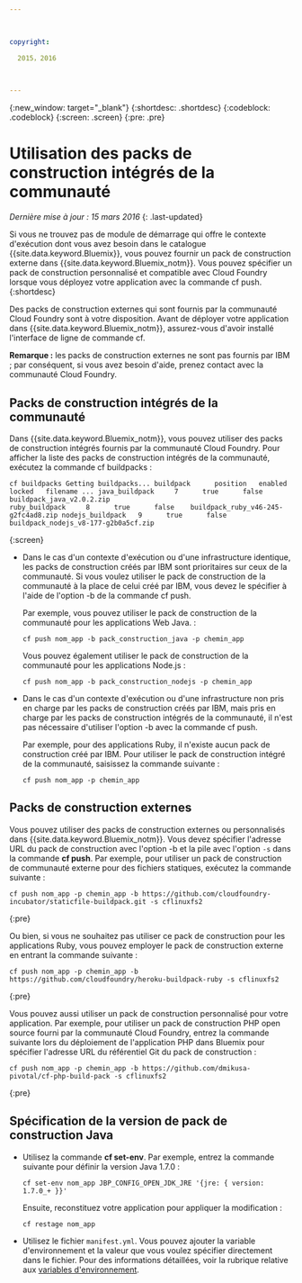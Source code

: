 ```yaml
---

 

copyright:

  2015，2016

 

---
```


{:new_window: target="_blank"}
{:shortdesc: .shortdesc}
{:codeblock: .codeblock}
{:screen: .screen}
{:pre: .pre}

# Utilisation des packs de construction intégrés de la communauté
*Dernière mise à jour : 15 mars 2016*
{: .last-updated}

Si vous ne trouvez pas de module de démarrage qui offre le contexte d'exécution dont vous avez besoin dans le catalogue {{site.data.keyword.Bluemix}}, vous pouvez fournir un
pack de construction externe dans {{site.data.keyword.Bluemix_notm}}. Vous pouvez spécifier un pack de construction personnalisé et compatible avec Cloud Foundry lorsque vous déployez votre application avec la commande cf
push.
{:shortdesc}

Des packs de construction externes qui sont fournis par la communauté Cloud Foundry sont à votre disposition. Avant de déployer votre application dans {{site.data.keyword.Bluemix_notm}}, assurez-vous d'avoir installé
l'interface de ligne de commande cf.

**Remarque :** les packs de construction externes ne sont pas fournis par IBM ; par conséquent, si vous avez besoin d'aide, prenez
contact avec la
communauté Cloud Foundry.

## Packs de construction intégrés de la communauté

Dans {{site.data.keyword.Bluemix_notm}}, vous pouvez utiliser des packs de construction
intégrés fournis par la communauté Cloud Foundry. Pour afficher la liste des packs de construction intégrés de la communauté, exécutez la commande cf
buildpacks :

```
cf buildpacks Getting buildpacks... buildpack      position   enabled   locked   filename ... java_buildpack     7      true      false    buildpack_java_v2.0.2.zip
ruby_buildpack     8      true      false    buildpack_ruby_v46-245-g2fc4ad8.zip nodejs_buildpack   9      true      false    buildpack_nodejs_v8-177-g2b0a5cf.zip
```
{:screen}

<ul>

<li>
Dans le cas d'un contexte d'exécution ou d'une infrastructure identique, les packs de construction créés par IBM sont prioritaires sur ceux de la
communauté. Si vous voulez utiliser le pack de construction de la communauté à la place de celui créé par IBM, vous devez le spécifier à l'aide de l'option
-b de la commande cf push.
<p>Par exemple, vous pouvez utiliser le pack de construction de la communauté pour les applications Web Java. :</p>
<pre class="pre"><code>cf push nom_app -b pack_construction_java -p chemin_app</code></pre>
<p>Vous pouvez également utiliser le pack de construction de la communauté pour les applications Node.js :</p>
<pre class="pre"><code>cf push nom_app -b pack_construction_nodejs -p chemin_app</code></pre>
</li>

<li>
<p>Dans le cas d'un contexte d'exécution ou d'une infrastructure non pris en charge par les packs de construction créés par IBM, mais pris en charge par
les packs de construction intégrés de la communauté, il n'est pas nécessaire d'utiliser l'option -b avec la commande cf push.</p><p>Par exemple, pour des
applications Ruby, il n'existe aucun pack de construction créé par IBM. Pour utiliser le pack de construction intégré de la communauté, saisissez la commande suivante :</p>
<pre class="pre"><code>cf push nom_app -p chemin_app</code></pre>
</li>
</ul>

## Packs de construction externes

Vous pouvez utiliser des packs de construction externes ou personnalisés dans {{site.data.keyword.Bluemix_notm}}. Vous devez spécifier
l'adresse URL du pack de construction avec l'option -b et la pile avec l'option ```-s``` dans la commande **cf push**. Par exemple, pour utiliser un pack de construction de communauté externe pour des fichiers statiques, exécutez la commande suivante :

```
cf push nom_app -p chemin_app -b https://github.com/cloudfoundry-incubator/staticfile-buildpack.git -s cflinuxfs2
```
{:pre}

Ou bien, si vous ne souhaitez pas
utiliser ce pack de construction pour les applications Ruby, vous pouvez employer le pack de construction externe en entrant la commande suivante :

```
cf push nom_app -p chemin_app -b https://github.com/cloudfoundry/heroku-buildpack-ruby -s cflinuxfs2
```
{:pre}

Vous pouvez aussi utiliser un pack de
construction personnalisé pour votre application. Par exemple, pour utiliser un pack de construction PHP open source fourni par la communauté Cloud
Foundry, entrez la commande suivante lors du déploiement de l'application PHP dans Bluemix pour spécifier l'adresse URL du référentiel Git du pack de
construction :

```
cf push nom_app -p chemin_app -b https://github.com/dmikusa-pivotal/cf-php-build-pack -s cflinuxfs2
```
{:pre}

## Spécification de la version de pack de construction Java

<ul>
<li>
Utilisez la commande <strong>cf set-env</strong>. Par exemple, entrez la commande suivante pour définir la version Java 1.7.0 :
<pre class="pre"><code>cf set-env nom_app JBP_CONFIG_OPEN_JDK_JRE &#39;{jre: { version: 1.7.0_+ }}&#39;</code></pre>
<p>Ensuite, reconstituez votre application pour appliquer
la modification :</p>
<pre class="pre"><code>cf restage nom_app</code></pre>
</li>
<li>
Utilisez le fichier <code>manifest.yml</code>. Vous pouvez ajouter la variable d'environnement et la valeur que vous voulez spécifier
directement dans le fichier. Pour des informations détaillées, voir
la rubrique relative aux <a href="https://docs.cloudfoundry.org/devguide/deploy-apps/manifest.html#env-block">variables
d'environnement</a>.</li></ul>
  

